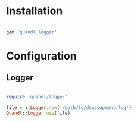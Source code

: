 # Installation

```ruby

gem 'quandl_logger'

```




# Configuration


## Logger

```ruby

require 'quandl/logger'

file = ::Logger.new('/path/to/development.log')
Quandl::Logger.use(file)


```